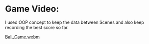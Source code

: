 # Game Video:

I used OOP concept to keep the data between Scenes and also keep recording the best score so far.

[Ball_Game.webm](https://github.com/Rawda-Yousry/Data-Persistence-Game-Ball/assets/93453475/e5bd5865-a37e-4414-bcbe-2e4590fc1b5b)

